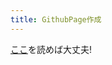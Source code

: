 ```yaml
---
title: GithubPage作成
---
```


[ここ](https://help.github.com/articles/creating-pages-with-the-automatic-generator/)を読めば大丈夫!
